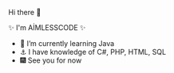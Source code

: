 Hi there 👋

✨ I'm AİMLESSCODE ✨

- 🌱 I’m currently learning  Java
- ⚓ I have knowledge of  C#, PHP, HTML, SQL 
- 🎆 See you for now 

